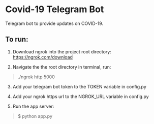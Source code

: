 # Covid-19 Telegram Bot
Telegram bot to provide updates on COVID-19.

## To run:
1. Download ngrok into the project root directory: https://ngrok.com/download

2. Navigate the the root directory in terminal, run:
> ./ngrok http 5000

3. Add your telegram bot token to the TOKEN variable in config.py

4. Add your ngrok https url to the NGROK_URL variable in config.py

5. Run the app server:
> $ python app.py
